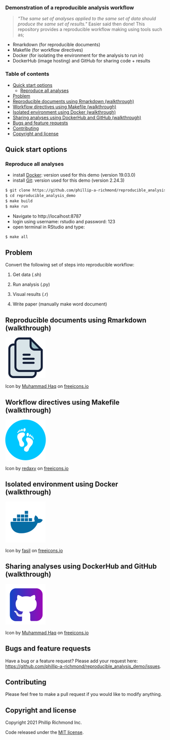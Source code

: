 ### Demonstration of a reproducible analysis workflow

> *"The same set of analyses applied to the same set of data should produce the same set of results."* Easier said then done!
> This repository provides a reproducible workflow making using tools such as;
 -  Rmarkdown (for reproducible documents)
 -  Makefile (for workflow directives)
 -  Docker (for isolating the environment for the analysis to run in)
 -  DockerHub (image hosting) and GitHub for sharing code + results

### Table of contents

- [Quick start options](#quick-start-options)
  - [Reproduce all analyses](#reproduce-all-analyses)
- [Problem](#problem)
- [Reproducible documents using Rmarkdown (walkthrough)](#reproducible-documents-using-rmarkdown-walkthrough)
- [Workflow directives using Makefile (walkthrough)](#workflow-directives-using-makefile-walkthrough)
- [Isolated environment using Docker (walkthrough)](#isolated-environment-using-docker-walkthrough)
- [Sharing analyses using DockerHub and GitHub (walkthrough)](#sharing-analyses-using-dockerhub-and-github-walkthrough)
- [Bugs and feature requests](#bugs-and-feature-requests)
- [Contributing](#contributing)
- [Copyright and license](#copyright-and-license)

## Quick start options

### Reproduce all analyses
- install [Docker](https://docs.docker.com/get-docker/): version used for this demo (version 19.03.0)
- install [Git](https://git-scm.com/book/en/v2/Getting-Started-Installing-Git): version used for this demo (version 2.24.3)

```bash
$ git clone https://github.com/phillip-a-richmond/reproducible_analysis_demo.git
$ cd reproducible_analysis_demo
$ make build
$ make run
```
- Navigate to http://localhost:8787
- login using username: rstudio and password: 123
- open terminal in RStudio and type:

```bash
$ make all
```

## Problem

Convert the following set of steps into reproducible workflow:
1. Get data (.sh)

2. Run analysis (.py)

3. Visual results (.r)

4. Write paper (manually make word document)

## Reproducible documents using Rmarkdown (walkthrough)

[![Rmarkdown](pics/rmarkdown.png)](https://youtu.be/uyE6eFUYdwg)

Icon by <a href="https://freeicons.io/profile/823">Muhammad Haq</a> on <a href="https://freeicons.io">freeicons.io</a>
    

## Workflow directives using Makefile (walkthrough)

[![Makefile](pics/makefile.png)](https://youtu.be/YqYAFJGccPk)

Icon by <a href="https://freeicons.io/profile/6156">redaxy</a> on <a href="https://freeicons.io">freeicons.io</a>
    

## Isolated environment using Docker (walkthrough)

[![Docker](pics/docker.png)](https://youtu.be/WF7JC7wSKAU)

Icon by <a href="https://freeicons.io/profile/722">fasil</a> on <a href="https://freeicons.io">freeicons.io</a>
    

## Sharing analyses using DockerHub and GitHub (walkthrough)

[![GitHub](pics/github.png)](https://youtu.be/6XOErd3zs3E)

Icon by <a href="https://freeicons.io/profile/823">Muhammad Haq</a> on <a href="https://freeicons.io">freeicons.io</a>
    
    

## Bugs and feature requests

Have a bug or a feature request? Please add your request here: https://github.com/phillip-a-richmond/reproducible_analysis_demo/issues.

## Contributing

Please feel free to make a pull request if you would like to modify anything.

## Copyright and license

Copyright 2021 Phillip Richmond Inc.

Code released under the [MIT license](https://github.com/phillip-a-richmond/reproducible_analysis_demo/blob/main/LICENSE).
